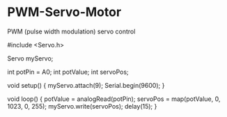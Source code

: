 # PWM-Servo-Motor
PWM (pulse width modulation) servo control

#include <Servo.h>

Servo myServo;

int potPin = A0;
int potValue;
int servoPos;

void setup() {
  myServo.attach(9); 
  Serial.begin(9600);
}

void loop() {
  potValue = analogRead(potPin);
  servoPos = map(potValue, 0, 1023, 0, 255);
  myServo.write(servoPos);
  delay(15);
}

